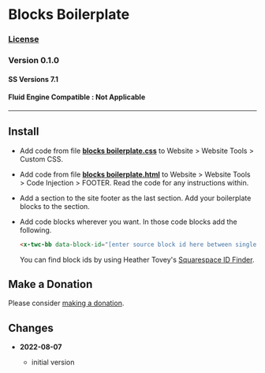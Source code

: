 # Blocks Boilerplate

### [License][99]

### Version 0.1.0

#### SS Versions 7.1

#### Fluid Engine Compatible : Not Applicable

---

## Install

* Add code from file **[blocks boilerplate.css][1]** to Website >
  Website Tools > Custom CSS.
  
* Add code from file **[blocks boilerplate.html][2]** to Website >
  Website Tools > Code Injection > FOOTER. Read the code for any instructions
  within.
  
* Add a section to the site footer as the last section. Add your boilerplate
  blocks to the section.
  
* Add code blocks wherever you want. In those code blocks add the following.

  ```html
  <x-twc-bb data-block-id="[enter source block id here between single quotes replacing square brackets]">
  ```
  
  You can find block ids by using Heather Tovey's [Squarespace ID Finder][3].

## Make a Donation

Please consider [making a donation][4].

## Changes

<!-- * **2021-05-08**

  * added coverage for store product grid image hover
  * bumped version to v0.1d1
  -->
* **2022-08-07**

  * initial version

[1]: blocks%20boilerplate.css#L1
[2]: blocks%20boilerplate.html#L1
[3]: https://www.heathertovey.com/squarespace-id-finder/
[4]: https://github.com/tomsWebConsulting/twcsl#make-a-donation
[99]: https://github.com/tomsWebConsulting/twcsl/blob/main/LICENSE.txt#L1
